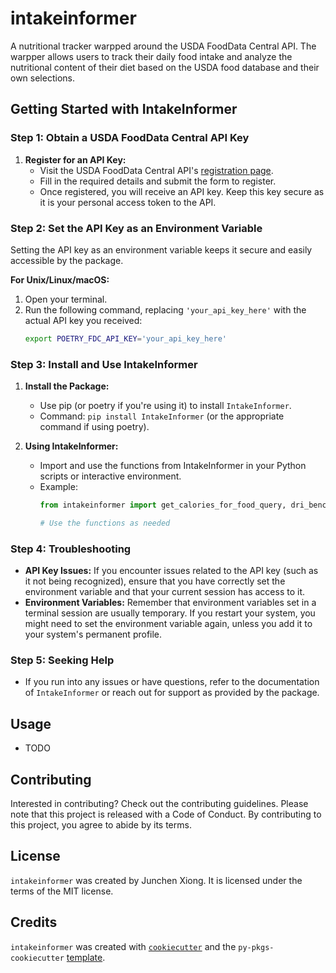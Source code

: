 # intakeinformer

A nutritional tracker warpped around the USDA FoodData Central API. The warpper allows users to track their daily food intake and analyze the nutritional content of their diet based on the USDA food database and their own selections.

## Getting Started with IntakeInformer

### Step 1: Obtain a USDA FoodData Central API Key
1. **Register for an API Key:**
   - Visit the USDA FoodData Central API's [registration page](https://fdc.nal.usda.gov/api-key-signup.html).
   - Fill in the required details and submit the form to register.
   - Once registered, you will receive an API key. Keep this key secure as it is your personal access token to the API.

### Step 2: Set the API Key as an Environment Variable
Setting the API key as an environment variable keeps it secure and easily accessible by the package.

**For Unix/Linux/macOS:**
1. Open your terminal.
2. Run the following command, replacing `'your_api_key_here'` with the actual API key you received:
   ```bash
   export POETRY_FDC_API_KEY='your_api_key_here'
   
### Step 3: Install and Use IntakeInformer
1. **Install the Package:**
   - Use pip (or poetry if you're using it) to install `IntakeInformer`.
   - Command: `pip install IntakeInformer` (or the appropriate command if using poetry).

2. **Using IntakeInformer:**
   - Import and use the functions from IntakeInformer in your Python scripts or interactive environment.
   - Example:
     ```python
     from intakeinformer import get_calories_for_food_query, dri_benchmark

     # Use the functions as needed
     ```

### Step 4: Troubleshooting
- **API Key Issues:** If you encounter issues related to the API key (such as it not being recognized), ensure that you have correctly set the environment variable and that your current session has access to it.
- **Environment Variables:** Remember that environment variables set in a terminal session are usually temporary. If you restart your system, you might need to set the environment variable again, unless you add it to your system's permanent profile.

### Step 5: Seeking Help
- If you run into any issues or have questions, refer to the documentation of `IntakeInformer` or reach out for support as provided by the package.


## Usage

- TODO

## Contributing

Interested in contributing? Check out the contributing guidelines. Please note that this project is released with a Code of Conduct. By contributing to this project, you agree to abide by its terms.

## License

`intakeinformer` was created by Junchen Xiong. It is licensed under the terms of the MIT license.

## Credits

`intakeinformer` was created with [`cookiecutter`](https://cookiecutter.readthedocs.io/en/latest/) and the `py-pkgs-cookiecutter` [template](https://github.com/py-pkgs/py-pkgs-cookiecutter).
